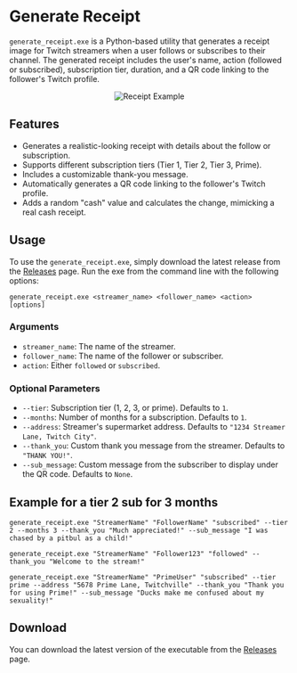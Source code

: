 # Generate Receipt

`generate_receipt.exe` is a Python-based utility that generates a receipt image for Twitch streamers when a user follows or subscribes to their channel. The generated receipt includes the user's name, action (followed or subscribed), subscription tier, duration, and a QR code linking to the follower's Twitch profile.


<p align="center">
  <img src="https://cdn.discordapp.com/attachments/1232761498170953749/1279157338732888187/follow_receipt.png?ex=66d36b9b&is=66d21a1b&hm=0bf986f8a7ff3feef286580e92b2d2994fdad65993180335b0ba881a02bc26f3&" alt="Receipt Example">
</p>


## Features

- Generates a realistic-looking receipt with details about the follow or subscription.
- Supports different subscription tiers (Tier 1, Tier 2, Tier 3, Prime).
- Includes a customizable thank-you message.
- Automatically generates a QR code linking to the follower's Twitch profile.
- Adds a random "cash" value and calculates the change, mimicking a real cash receipt.

## Usage

To use the `generate_receipt.exe`, simply download the latest release from the [Releases](https://github.com/StressDemon/receipt-maker/releases) page. Run the exe from the command line with the following options:

```
generate_receipt.exe <streamer_name> <follower_name> <action> [options]
```

### Arguments

- `streamer_name`: The name of the streamer.
- `follower_name`: The name of the follower or subscriber.
- `action`: Either `followed` or `subscribed`.

### Optional Parameters

- `--tier`: Subscription tier (1, 2, 3, or prime). Defaults to `1`.
- `--months`: Number of months for a subscription. Defaults to `1`.
- `--address`: Streamer's supermarket address. Defaults to `"1234 Streamer Lane, Twitch City"`.
- `--thank_you`: Custom thank you message from the streamer. Defaults to `"THANK YOU!"`.
- `--sub_message`: Custom message from the subscriber to display under the QR code. Defaults to `None`.

## Example for a tier 2 sub for 3 months

```
generate_receipt.exe "StreamerName" "FollowerName" "subscribed" --tier 2 --months 3 --thank_you "Much appreciated!" --sub_message "I was chased by a pitbul as a child!"
```
```
generate_receipt.exe "StreamerName" "Follower123" "followed" --thank_you "Welcome to the stream!"
```
```
generate_receipt.exe "StreamerName" "PrimeUser" "subscribed" --tier prime --address "5678 Prime Lane, Twitchville" --thank_you "Thank you for using Prime!" --sub_message "Ducks make me confused about my sexuality!"
```

## Download

You can download the latest version of the executable from the [Releases](https://github.com/StressDemon/reciept-maker/releases) page.
